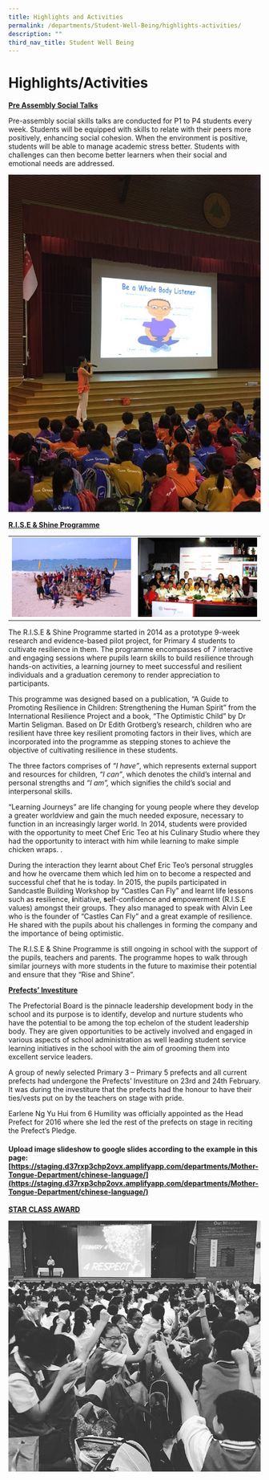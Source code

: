 ```yaml
---
title: Highlights and Activities
permalink: /departments/Student-Well-Being/highlights-activities/
description: ""
third_nav_title: Student Well Being
---
```

# Highlights/Activities

<b><u>Pre Assembly Social Talks</u></b>

Pre-assembly social skills talks are conducted for P1 to P4 students every week. Students will be equipped with skills to relate with their peers more positively, enhancing social cohesion. When the environment is positive, students will be able to manage academic stress better. Students with challenges can then become better learners when their social and emotional needs are addressed.

![](/images/Departments/Student%20Well%20Being/Pre%20Assembly%20Social%20Talks.jpg)

<b><u>R.I.S.E & Shine Programme</u></b>

|   |   |
|:-:|---|
| ![](/images/Departments/Student%20Well%20Being/Rise%20and%20Shine%20Programme_1.jpg)  |  ![](/images/Departments/Student%20Well%20Being/Rise%20and%20Shine%20Programme_2.jpg)  |

The R.I.S.E & Shine Programme started in 2014 as a prototype 9-week research and evidence-based pilot project, for Primary 4 students to cultivate resilience in them. The programme encompasses of 7 interactive and engaging sessions where pupils learn skills to build resilience through hands-on activities, a learning journey to meet successful and resilient individuals and a graduation ceremony to render appreciation to participants.

This programme was designed based on a publication, “A Guide to Promoting Resilience in Children: Strengthening the Human Spirit” from the International Resilience Project and a book, “The Optimistic Child” by Dr Martin Seligman. Based on Dr Edith Grotberg’s research, children who are resilient have three key resilient promoting factors in their lives, which are incorporated into the programme as stepping stones to achieve the objective of cultivating resilience in these students. 

The three factors comprises of _“I have”_, which represents external support and resources for children, _“I can”_, which denotes the child’s internal and personal strengths and _“I am”,_ which signifies the child’s social and interpersonal skills.

“Learning Journeys” are life changing for young people where they develop a greater worldview and gain the much needed exposure, necessary to function in an increasingly larger world. In 2014, students were provided with the opportunity to meet Chef Eric Teo at his Culinary Studio where they had the opportunity to interact with him while learning to make simple chicken wraps. .

During the interaction they learnt about Chef Eric Teo’s personal struggles and how he overcame them which led him on to become a respected and successful chef that he is today. In 2015, the pupils participated in Sandcastle Building Workshop by “Castles Can Fly” and learnt life lessons such as **r**esilience, **i**nitiative, **s**elf-confidence and **e**mpowerment (R.I.S.E values) amongst their groups. They also managed to speak with Alvin Lee who is the founder of “Castles Can Fly” and a great example of resilience. He shared with the pupils about his challenges in forming the company and the importance of being optimistic.

The R.I.S.E & Shine Programme is still ongoing in school with the support of the pupils, teachers and parents. The programme hopes to walk through similar journeys with more students in the future to maximise their potential and ensure that they “Rise and Shine”.

<b><u>Prefects’ Investiture</u></b>

The Prefectorial Board is the pinnacle leadership development body in the school and its purpose is to identify, develop and nurture students who have the potential to be among the top echelon of the student leadership body. They are given opportunities to be actively involved and engaged in various aspects of school administration as well leading student service learning initiatives in the school with the aim of grooming them into excellent service leaders.  
  
A group of newly selected Primary 3 – Primary 5 prefects and all current prefects had undergone the Prefects’ Investiture on 23rd and 24th February. It was during the investiture that the prefects had the honour to have their ties/vests put on by the teachers on stage with pride.  
  
Earlene Ng Yu Hui from 6 Humility was officially appointed as the Head Prefect for 2016 where she led the rest of the prefects on stage in reciting the Prefect’s Pledge.

#### Upload image slideshow to google slides according to the example in this page: [https://staging.d37rxp3chp2ovx.amplifyapp.com/departments/Mother-Tongue-Department/chinese-language/](https://staging.d37rxp3chp2ovx.amplifyapp.com/departments/Mother-Tongue-Department/chinese-language/)

<b><u>STAR CLASS AWARD</u></b>

![](/images/Departments/Student%20Well%20Being/4%20respect%20(Annoucement%20of%20winners).jpg)